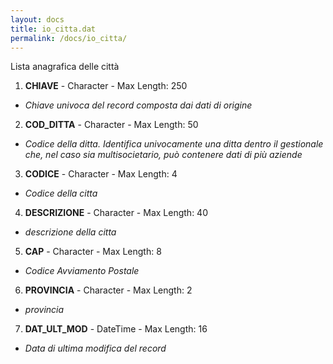 ```yaml
---
layout: docs
title: io_citta.dat
permalink: /docs/io_citta/
---
```


Lista anagrafica delle città

1. **CHIAVE** - Character - Max Length: 250
  * *Chiave univoca del record composta dai dati di origine*
2. **COD_DITTA** - Character - Max Length: 50
  * *Codice della ditta. Identifica univocamente una ditta dentro il gestionale che, nel caso sia multisocietario, può contenere dati di più aziende*
3. **CODICE** - Character - Max Length: 4
  * *Codice della citta*
4. **DESCRIZIONE** - Character - Max Length: 40
  * *descrizione della citta*
5. **CAP** - Character - Max Length: 8
  * *Codice Avviamento Postale*
6. **PROVINCIA** - Character - Max Length: 2
  * *provincia*
7. **DAT_ULT_MOD** - DateTime - Max Length: 16
  * *Data di ultima modifica del record*

